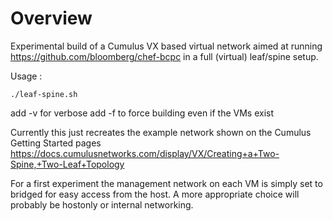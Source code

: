 Overview
========

Experimental build of a Cumulus VX based virtual network aimed at
running https://github.com/bloomberg/chef-bcpc in a full (virtual)
leaf/spine setup.

Usage :

```
./leaf-spine.sh
```

add -v for verbose
add -f to force building even if the VMs exist


Currently this just recreates the example network shown on the Cumulus
Getting Started pages
https://docs.cumulusnetworks.com/display/VX/Creating+a+Two-Spine,+Two-Leaf+Topology

For a first experiment the management network on each VM is simply set
to bridged for easy access from the host. A more appropriate choice
will probably be hostonly or internal networking.
